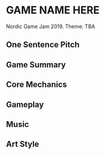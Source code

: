 # GAME NAME HERE
Nordic Game Jam 2019. Theme: TBA

## One Sentence Pitch

## Game Summary

## Core Mechanics

## Gameplay

## Music

## Art Style
